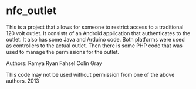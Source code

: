 nfc_outlet
==========

This is a project that allows for someone to restrict access to a traditional 120 volt outlet. It consists of an Android application that authenticates to the outlet. It also has some Java and Arduino code. Both platforms were used as controllers to the actual outlet. Then there is some PHP code that was used to manage the permissions for the outlet.


Authors:
Ramya
Ryan Fahsel
Colin Gray


This code may not be used without permission from one of the above authors. 2013
